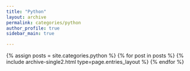 ```yaml
---
title: "Python"
layout: archive
permalink: categories/python
author_profile: true
sidebar_main: true

---
```


{% assign posts = site.categories.python %}
{% for post in posts %} {% include archive-single2.html type=page.entries_layout %} {% endfor %}

